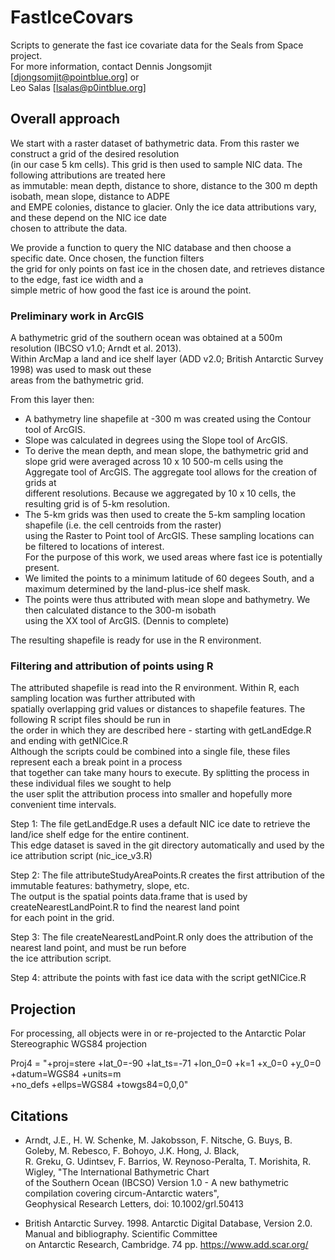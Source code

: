 # FastIceCovars
Scripts to generate the fast ice covariate data for the Seals from Space project.  
For more information, contact Dennis Jongsomjit [djongsomjit@pointblue.org] or  
Leo Salas [lsalas@p0intblue.org]

## Overall approach  
We start with a raster dataset of bathymetric data. From this raster we construct a grid of the desired resolution  
(in our case 5 km cells). This grid is then used to sample NIC data. The following attributions are treated here  
as immutable: mean depth, distance to shore, distance to the 300 m depth isobath, mean slope, distance to ADPE  
and EMPE colonies, distance to glacier. Only the ice data attributions vary, and these depend on the NIC ice date  
chosen to attribute the data.

We provide a function to query the NIC database and then choose a specific date. Once chosen, the function filters  
the grid for only points on fast ice in the chosen date, and retrieves distance to the edge, fast ice width and a  
simple metric of how good the fast ice is around the point.

### Preliminary work in ArcGIS
A bathymetric grid of the southern ocean was obtained at a 500m resolution (IBCSO v1.0; Arndt et al. 2013).  
Within ArcMap a land and ice shelf layer (ADD v2.0; British Antarctic Survey 1998) was used to mask out these  
areas from the bathymetric grid.

From this layer then:
* A bathymetry line shapefile at -300 m was created using the Contour tool of ArcGIS.  
* Slope was calculated in degrees using the Slope tool of ArcGIS. 
* To derive the mean depth, and mean slope, the bathymetric grid and slope grid were averaged across 
   10 x 10 500-m cells using the Aggregate tool of ArcGIS. The aggregate tool allows for the creation of grids at  
   different resolutions. Because we aggregated by 10 x 10 cells, the resulting grid is of 5-km resolution. 
* The 5-km grids was then used to create the 5-km sampling location shapefile (i.e. the cell centroids from the raster)  
   using the Raster to Point tool of ArcGIS.  These sampling locations can be filtered to locations of interest.  
   For the purpose of this work, we used areas where fast ice is potentially present. 
* We limited the points to a minimum latitude of 60 degees South, and a maximum determined by the land-plus-ice shelf mask.
* The points were thus attributed with mean slope and bathymetry. We then calculated distance to the 300-m isobath  
   using the XX tool of ArcGIS. (Dennis to complete)
     
The resulting shapefile is ready for use in the R environment.

### Filtering and attribution of points using R 
The attributed shapefile is read into the R environment. Within R, each sampling location was further attributed with  
spatially overlapping grid values or distances to shapefile features. The following R script files should be run in  
the order in which they are described here - starting with getLandEdge.R and ending with getNICice.R  
Although the scripts could be combined into a single file, these files represent each a break point in a process  
that together can take many hours to execute. By splitting the process in these individual files we sought to help  
the user split the attribution process into smaller and hopefully more convenient time intervals.

Step 1: The file getLandEdge.R uses a default NIC ice date to retrieve the land/ice shelf edge for the entire continent.  
This edge dataset is saved in the git directory automatically and used by the ice attribution script (nic_ice_v3.R)
  
Step 2: The file attributeStudyAreaPoints.R creates the first attribution of the immutable features: bathymetry, slope, etc.  
The output is the spatial points data.frame that is used by createNearestLandPoint.R to find the nearest land point  
for each point in the grid.

Step 3: The file createNearestLandPoint.R only does the attribution of the nearest land point, and must be run before  
the ice attribution script.

Step 4: attribute the points with fast ice data with the script getNICice.R

## Projection
For processing, all objects were in or re-projected to the Antarctic Polar Stereographic WGS84 projection  
  
Proj4 = "+proj=stere +lat_0=-90 +lat_ts=-71 +lon_0=0 +k=1 +x_0=0 +y_0=0 +datum=WGS84 +units=m  
            +no_defs +ellps=WGS84 +towgs84=0,0,0"
 
## Citations
- Arndt, J.E., H. W. Schenke, M. Jakobsson, F. Nitsche, G. Buys, B. Goleby, M. Rebesco, F. Bohoyo, J.K. Hong, J. Black,  
   R. Greku, G. Udintsev, F. Barrios, W. Reynoso-Peralta, T. Morishita, R. Wigley, "The International Bathymetric Chart  
   of the Southern Ocean (IBCSO) Version 1.0 - A new bathymetric compilation covering circum-Antarctic waters",  
   Geophysical Research Letters, doi: 10.1002/grl.50413

- British Antarctic Survey. 1998. Antarctic Digital Database, Version 2.0. Manual and bibliography. Scientific Committee  
   on Antarctic Research, Cambridge. 74 pp. https://www.add.scar.org/

